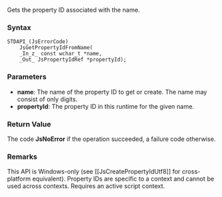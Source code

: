 Gets the property ID associated with the name. 
### Syntax 
```
STDAPI_(JsErrorCode)
    JsGetPropertyIdFromName(
    _In_z_ const wchar_t *name,
    _Out_ JsPropertyIdRef *propertyId);
```
### Parameters
* __name__:  The name of the property ID to get or create. The name may consist of only digits.
* __propertyId__: The property ID in this runtime for the given name.

### Return Value
The code **JsNoError** if the operation succeeded, a failure code otherwise.

### Remarks
This API is Windows-only (see [[JsCreatePropertyIdUtf8]] for cross-platform equivalent).
Property IDs are specific to a context and cannot be used across contexts.
Requires an active script context.
